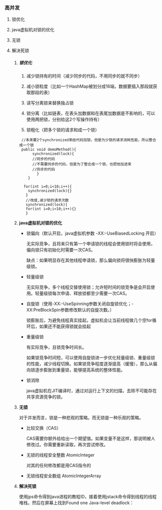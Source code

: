 ### 高并发
1. 锁优化

2. java虚拟机对锁的优化

3. 无锁

4. 解决死锁

   1. ##### **锁优化**
      1. 减少锁持有的时间（减少同步的代码，不用同步的就不同步）

      2. 减小锁粒度（比如一个HashMap被划分成16端，数据要插入那段就获取那段的表）

      3. 读写分离锁来替换独占锁

      4. 锁分离（比如链表，在表头加数据和在表尾加数据是不影响的，可以使用两把锁，分别给这2个写操作持有）

      5. 锁粗化（把多个锁的请求和成一个锁）

        ```
         //本来要2个synchronized来给代码加锁，但是为少锁的请求消耗性能，所以整合成一个锁
         public void demoMethod(){
      	      synchronized(lock){
      		  //同步的代码
      		  //不需要同步的代码，但是为了整合成一个锁，也把他加进来
      		  //同步的代码
      	        }
            }
        ```

         ```
           for(int i=0;i<10;i++){
             synchronized(lock){}
            }
            //改成,减少锁的请求次数
            synchronized(lock){
            for(int i=0;i<10;i++){}
            }
         ```
      
   2. **java虚拟机对锁的优化**

      - 锁偏向（默认开启，java虚拟机参数 -XX:-UseBiasedLocking 开启）

        无实际竞争，且将来只有第一个申请锁的线程会使用锁时将会使用，偏向锁只有初始化时需要一次CAS。

        缺点：如果明显存在其他线程申请锁，那么偏向锁将很快膨胀为轻量级锁。

        
      
      - 轻量级锁
      
        无实际竞争，多个线程交替使用锁；允许短时间的锁竞争是会开启使用。轻量级锁每次申请、释放锁都至少需要一次CAS。
      
        
      
      - 自旋锁（使用-XX:-UseSpinning参数关闭自旋锁优化；-XX:PreBlockSpin参数修改默认的自旋次数。）
      
        锁膨胀后，为避免线程真实挂起，虚拟机会让当前线程做几个空for循环后，如果还不能获得锁就会挂起
      
        
      
      - 重量级锁
      
        有实际竞争，且锁竞争时间长。
      
        如果锁竞争时间短，可以使用自旋锁进一步优化轻量级锁、重量级锁的性能，减少线程切换。如果锁竞争程度逐渐提高（缓慢），那么从偏向锁逐步膨胀到重量锁，能够提高系统的整体性能。
      
        
      
      - 锁消除
      
        java虚拟机在JIT编译时，通过对运行上下文的扫描，去除不可能存在共享资源竞争的锁。
      
   3. **无锁**

      对于并发而言，锁是一种悲观的策略。而无锁是一种乐观的策略。

      - 比较交换（CAS）

        CAS需要你额外给给出一个期望值。如果变量不是这样，那说明被人修改过。你需要重新读取，再次尝试修改。

      - 无锁的线程安全整数 AtomicInteger

        对其的任何修改都是用CAS指令的

      - 无锁线程安全数组 AtomicIntegerArray

   4. **解决死锁**

      使用jps命令得到java进程的教程ID，接着使用jstack命令得到线程的线程堆栈，然后在屏幕上找到Found one Java-level deadlock：


